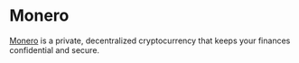 # Monero

[Monero](https://www.getmonero.org/) is a private, decentralized cryptocurrency that keeps your finances confidential and secure.

